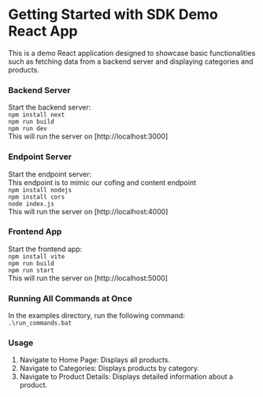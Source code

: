 # Getting Started with SDK Demo React App
This is a demo React application designed to showcase basic functionalities such as fetching data from a backend server and displaying categories and products.

### Backend Server
Start the backend server:\
`npm install next`\
`npm run build`\
`npm run dev`\
This will run the server on [http://localhost:3000]

### Endpoint Server
Start the endpoint server:\
This endpoint is to mimic our cofing and content endpoint\
`npm install nodejs`\
`npm install cors`\
`node index.js`\
This will run the server on [http://localhost:4000]

### Frontend App
Start the frontend app:\
`npm install vite`\
`npm run build`\
`npm run start`\
This will run the server on [http://localhost:5000]

### Running All Commands at Once
In the examples directory, run the following command: \
`.\run_commands.bat`

### Usage
1. Navigate to Home Page: Displays all products.
2. Navigate to Categories: Displays products by category.
3. Navigate to Product Details: Displays detailed information about a product.